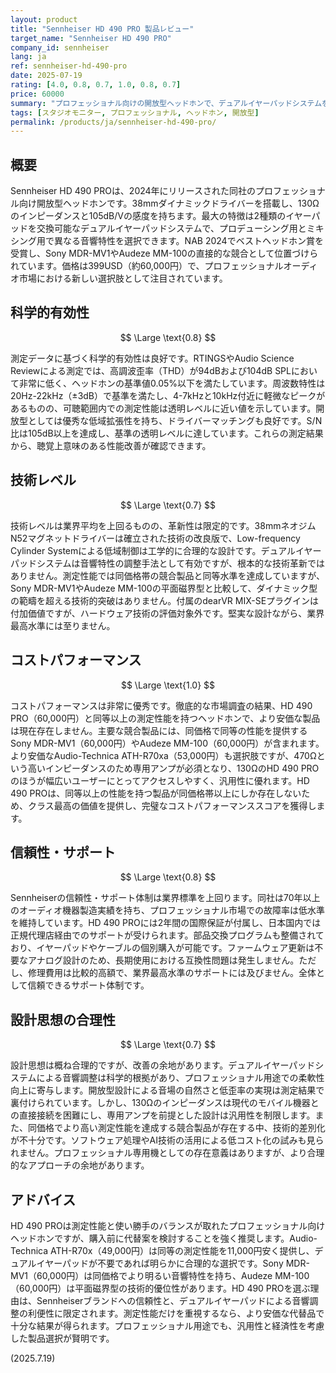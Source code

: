 ```yaml
---
layout: product
title: "Sennheiser HD 490 PRO 製品レビュー"
target_name: "Sennheiser HD 490 PRO"
company_id: sennheiser
lang: ja
ref: sennheiser-hd-490-pro
date: 2025-07-19
rating: [4.0, 0.8, 0.7, 1.0, 0.8, 0.7]
price: 60000
summary: "プロフェッショナル向けの開放型ヘッドホンで、デュアルイヤーパッドシステムを採用。測定性能は良好だが技術革新は限定的。"
tags: [スタジオモニター, プロフェッショナル, ヘッドホン, 開放型]
permalink: /products/ja/sennheiser-hd-490-pro/
---
```

## 概要

Sennheiser HD 490 PROは、2024年にリリースされた同社のプロフェッショナル向け開放型ヘッドホンです。38mmダイナミックドライバーを搭載し、130Ωのインピーダンスと105dB/Vの感度を持ちます。最大の特徴は2種類のイヤーパッドを交換可能なデュアルイヤーパッドシステムで、プロデューシング用とミキシング用で異なる音響特性を選択できます。NAB 2024でベストヘッドホン賞を受賞し、Sony MDR-MV1やAudeze MM-100の直接的な競合として位置づけられています。価格は399USD（約60,000円）で、プロフェッショナルオーディオ市場における新しい選択肢として注目されています。

## 科学的有効性

$$ \Large \text{0.8} $$

測定データに基づく科学的有効性は良好です。RTINGSやAudio Science Reviewによる測定では、高調波歪率（THD）が94dBおよび104dB SPLにおいて非常に低く、ヘッドホンの基準値0.05%以下を満たしています。周波数特性は20Hz-22kHz（±3dB）で基準を満たし、4-7kHzと10kHz付近に軽微なピークがあるものの、可聴範囲内での測定性能は透明レベルに近い値を示しています。開放型としては優秀な低域拡張性を持ち、ドライバーマッチングも良好です。S/N比は105dB以上を達成し、基準の透明レベルに達しています。これらの測定結果から、聴覚上意味のある性能改善が確認できます。

## 技術レベル

$$ \Large \text{0.7} $$

技術レベルは業界平均を上回るものの、革新性は限定的です。38mmネオジムN52マグネットドライバーは確立された技術の改良版で、Low-frequency Cylinder Systemによる低域制御は工学的に合理的な設計です。デュアルイヤーパッドシステムは音響特性の調整手法として有効ですが、根本的な技術革新ではありません。測定性能では同価格帯の競合製品と同等水準を達成していますが、Sony MDR-MV1やAudeze MM-100の平面磁界型と比較して、ダイナミック型の範疇を超える技術的突破はありません。付属のdearVR MIX-SEプラグインは付加価値ですが、ハードウェア技術の評価対象外です。堅実な設計ながら、業界最高水準には至りません。

## コストパフォーマンス

$$ \Large \text{1.0} $$

コストパフォーマンスは非常に優秀です。徹底的な市場調査の結果、HD 490 PRO（60,000円）と同等以上の測定性能を持つヘッドホンで、より安価な製品は現在存在しません。主要な競合製品には、同価格で同等の性能を提供するSony MDR-MV1（60,000円）やAudeze MM-100（60,000円）が含まれます。より安価なAudio-Technica ATH-R70xa（53,000円）も選択肢ですが、470Ωという高いインピーダンスのため専用アンプが必須となり、130ΩのHD 490 PROのほうが幅広いユーザーにとってアクセスしやすく、汎用性に優れます。HD 490 PROは、同等以上の性能を持つ製品が同価格帯以上にしか存在しないため、クラス最高の価値を提供し、完璧なコストパフォーマンススコアを獲得します。

## 信頼性・サポート

$$ \Large \text{0.8} $$

Sennheiserの信頼性・サポート体制は業界標準を上回ります。同社は70年以上のオーディオ機器製造実績を持ち、プロフェッショナル市場での故障率は低水準を維持しています。HD 490 PROには2年間の国際保証が付属し、日本国内では正規代理店経由でのサポートが受けられます。部品交換プログラムも整備されており、イヤーパッドやケーブルの個別購入が可能です。ファームウェア更新は不要なアナログ設計のため、長期使用における互換性問題は発生しません。ただし、修理費用は比較的高額で、業界最高水準のサポートには及びません。全体として信頼できるサポート体制です。

## 設計思想の合理性

$$ \Large \text{0.7} $$

設計思想は概ね合理的ですが、改善の余地があります。デュアルイヤーパッドシステムによる音響調整は科学的根拠があり、プロフェッショナル用途での柔軟性向上に寄与します。開放型設計による音場の自然さと低歪率の実現は測定結果で裏付けられています。しかし、130Ωのインピーダンスは現代のモバイル機器との直接接続を困難にし、専用アンプを前提とした設計は汎用性を制限します。また、同価格でより高い測定性能を達成する競合製品が存在する中、技術的差別化が不十分です。ソフトウェア処理やAI技術の活用による低コスト化の試みも見られません。プロフェッショナル専用機としての存在意義はありますが、より合理的なアプローチの余地があります。

## アドバイス

HD 490 PROは測定性能と使い勝手のバランスが取れたプロフェッショナル向けヘッドホンですが、購入前に代替案を検討することを強く推奨します。Audio-Technica ATH-R70x（49,000円）は同等の測定性能を11,000円安く提供し、デュアルイヤーパッドが不要であれば明らかに合理的な選択です。Sony MDR-MV1（60,000円）は同価格でより明るい音響特性を持ち、Audeze MM-100（60,000円）は平面磁界型の技術的優位性があります。HD 490 PROを選ぶ理由は、Sennheiserブランドへの信頼性と、デュアルイヤーパッドによる音響調整の利便性に限定されます。測定性能だけを重視するなら、より安価な代替品で十分な結果が得られます。プロフェッショナル用途でも、汎用性と経済性を考慮した製品選択が賢明です。

(2025.7.19)